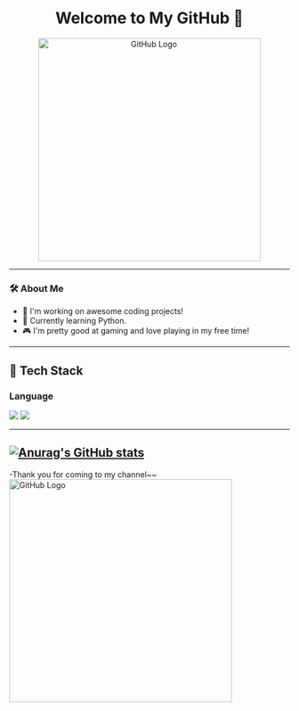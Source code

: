 <h1 align="center">Welcome to My GitHub 👋</h1>

<p align="center">
  <img src="https://logos-world.net/wp-content/uploads/2020/11/GitHub-Logo.png" alt="GitHub Logo" width="400"/>
</p>

---

### 🛠 About Me
- 🔭 I'm working on awesome coding projects!
- 🌱 Currently learning Python.
- 🎮 I'm pretty good at gaming and love playing in my free time!

---

  ## 🧱 Tech Stack
  ### Language
  <!--Python-->
  <img src="https://img.shields.io/badge/Python-3776AB?style=flat-square&logo=Python&logoColor=white"/>
  <!--JavaScript-->
  <img src="https://img.shields.io/badge/JavaScript-F7DF1E?style=flat-square&logo=JavaScript&logoColor=white"/>

  ---
  [![Anurag's GitHub stats](https://github-readme-stats.vercel.app/api?username=doyoung0420)](https://github.com/anuraghazra/github-readme-stats)
  ---
 -Thank you for coming to my channel~~
 <img src="https://img.freepik.com/premium-vector/thank-you-written-colorful-gradient-font-handwritten-thank-you_1100750-159.jpg" alt="GitHub Logo" width="400"/>
